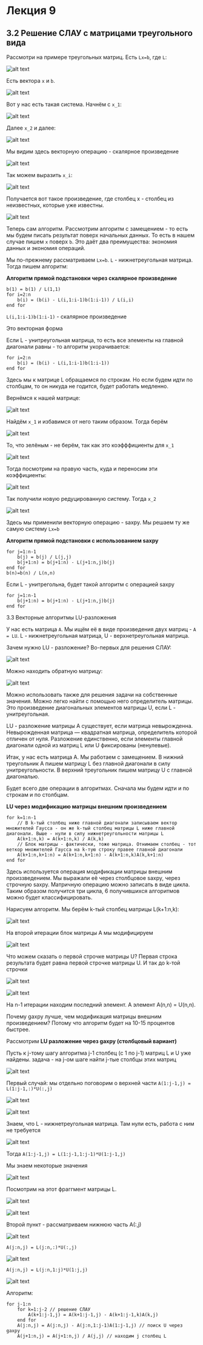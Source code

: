 # Лекция 9

## 3.2 Решение СЛАУ с матрицами треугольного вида

Рассмотри на примере треугольных матриц. Есть `Lx=b`, где `L`:

![alt text](Pages/Lec_9/image-1.png)

Есть вектора `x` и `b`.

![alt text](Pages/Lec_9/image.png)

Вот у нас есть такая система. Начнём с `x_1`:

![alt text](Pages/Lec_9/image-2.png)

Далее `x_2` и далее:

![alt text](Pages/Lec_9/image-3.png)

Мы видим здесь векторную операцию - скалярное произведение

![alt text](Pages/Lec_9/image-4.png)

Так можем выразить `x_i`:

![alt text](Pages/Lec_9/image-5.png)

Получается вот такое произведение, где столбец x - столбец из неизвестных, которые уже известны.

![alt text](Pages/Lec_9/image-6.png)

Теперь сам алгоритм. Рассмотрим алгоритм с замещением - то есть мы будем писать результат поверх начальных данных. То есть в нашем случае пишем `x` поверх `b`. Это даёт два преимущества: экономия данных и экономия операций.

Мы по-прежнему рассматриваем `Lx=b`. `L` - нижнетреугольная матрица. Тогда пишем алгоритм:

**Алгоритм прямой подстановки через скалярное произведение**
```
b(1) = b(1) / L(1,1)
for i=2:n
    b(i) = (b(i) - L(i,1:i-1)b(1:i-1)) / L(i,i)
end for
```

`L(i,1:i-1)b(1:i-1)` - скалярное произведение

Это векторная форма

Если L - унитреугольная матрица, то есть все элементы на главной диагонали равны - то алгоритм укорачивается:

```
for i=2:n
    b(i) = (b(i) - L(i,1:i-1)b(1:i-1))
end for
```

Здесь мы к матрице L обращаемся по строкам. Но если будем идти по столбцам, то он никуда не годится, будет работать медленно.

Вернёмся к нашей матрице:

![alt text](Pages/Lec_9/image-7.png)

Найдём `x_1` и избавимся от него таким образом. Тогда берём 

![alt text](Pages/Lec_9/image-8.png)

То, что зелёным - не берём, так как это коэфффициенты для `x_1`

![alt text](Pages/Lec_9/image-9.png)

Тогда посмотрим на правую часть, куда и переносим эти коэффициенты:

![alt text](Pages/Lec_9/image-10.png)

Так получили новую редуцированную систему. Тогда `x_2`

![alt text](Pages/Lec_9/image-11.png)

Здесь мы применили векторную операцию - saxpy. Мы решаем ту же самую систему `Lx=b`

**Алгоритм прямой подстановки с использованием saxpy**

```
for j=1:n-1
    b(j) = b(j) / L(j,j)
    b(j+1:n) = b(j+1:n) - L(j+1:n,j)b(j)
end for
b(n)=b(n) / L(n,n)
```

Если L - унитрегольна, будет такой алгоритм с операцией saxpy

```
for j=1:n-1
    b(j+1:n) = b(j+1:n) - L(j+1:n,j)b(j)
end for
```

3.3 Векторные алгоритмы LU-разложения

У нас есть матрица `А`. Мы ищём её в виде произведения двух матриц - `А = LU`. L - нижнетреугольная матрица, U - верхнетреугольная матрица.

Зачем нужно LU - разложение? Во-первых для решения СЛАУ:

![alt text](Pages/Lec_9/image-12.png)

Можно находить обратную матрицу:

![alt text](Pages/Lec_9/image-13.png)

Можно использовать также для решения задачи на собственные значения. Можно легко найти с помощью него определитель матрицы. Это произведение диагональных элементов матрицы U, если L - унитреугольная.

LU - разложение матрицы A существует, если матрица невырожденна. Невырожденная матрица ― квадратная матрица, определитель которой отличен от нуля. Разложение единственно, если элементы главной диагонали одной из матриц L или U фиксированы (ненулевые).

Итак, у нас есть матрица А. Мы работаем с замещением. В нижний треугольник A пишем матрицу L без главной диагонали в силу унитреугольности. В верхний треугольник пишем матрицу U с главной диагональю.

Будет всего две операции в алгоритмах. Сначала мы будем идти и по строкам и по столбцам.

**LU через модификацию матрицы внешним произведением**
```
for k=1:n-1
    // В k-тый столбец ниже главной диагонали записываем вектор множителей Гаусса - он же k-тый столбец матрицы L ниже главной диагонали. Выше - нули в силу нижнетреугольности матрицы L 
    A(k+1:n,k) = A(k+1:n,k) / A(k,k)
    // Блок матрицы - фактически, тоже матрица. Отнимаем столбец - тот веткор множителей Гаусса на k-тую строку правее главной диагонали
    A(k+1:n,k+1:n) = A(k+1:n,k+1:n) - A(k+1:n,k)A(k,k+1:n)
end for
```

Здесь используется операция модификации матрицы внешним произзведением. Мы выражали её через столбцовое saxpy, через строчную saxpy. Матричную операцию можно записать в виде цикла. Таким образом получится три цикла, 6 получившихся алгоритмов можно будет классифицировать.

Нарисуем алгоритм. Мы берём k-тый столбец матрицы L(k+1:n,k):

![alt text](Pages/Lec_9/image-14.png)

На второй итерации блок матрицы A мы модифицируем

![alt text](Pages/Lec_9/image-15.png)

Что можем сказать о первой строчке матрицы U? Первая строка результата будет равна первой строчке матрицы U. И так до k-той строчки 

![alt text](Pages/Lec_9/image-16.png)

![alt text](Pages/Lec_9/image-17.png)

На n-1 итерации находим последний элемент. А элемент A(n,n) = U(n,n).

Почему gaxpy лучше, чем модификация матрицы внешним произведением? Потому что алгоритм будет на 10-15 процентов быстрее.

Рассмотрим **LU разложение через gaxpy (столбцовый вариант)**

Пусть к j-тому шагу алгоритма j-1 столбец (с 1 по j-1) матриц L и U уже найдены. задача - на j-ом шаге найти j-тые столбцы этих матриц

![alt text](Pages/Lec_9/image-18.png)

Первый случай: мы отдельно поговорим о верхней части `A(1:j-1,j) = L(1:j-1,:)*U(:,j)`

![alt text](Pages/Lec_9/image-19.png)

![alt text](Pages/Lec_9/image-20.png)

Знаем, что L - нижнетреугольная матрица. Там нули есть, работа с ним не требуется

![alt text](Pages/Lec_9/image-21.png)

Тогда `A(1:j-1,j) = L(1:j-1,1:j-1)*U(1:j-1,j)`

Мы знаем некоторые значения

![alt text](Pages/Lec_9/image-22.png)

Посмотрим на этот фраггмент матрицы L. 

![alt text](Pages/Lec_9/image-23.png)

![alt text](Pages/Lec_9/image-24.png)

Второй пункт - рассматриваем нижнюю часть A(:,j)

![alt text](Pages/Lec_9/image-25.png)

`A(j:n,j) = L(j:n,:)*U(:,j)`

![alt text](Pages/Lec_9/image-26.png)

`A(j:n,j) = L(j:n,1:j)*U(1:j,j)`

![alt text](Pages/Lec_9/image-27.png)

Алгоритм:

```
for j-1:n
    for k=1:j-2 // решение СЛАУ
        A(k+1:j-1,j) = A(k+1:j-1,j) - A(k+1:j-1,k)A(k,j)
    end for
    A(j:n,j) = A(j:n,j) - A(j:n,1:j-1)A(1:j-1,j) // поиск U через gaxpy
    A(j+1:n,j) = A(j+1:n,j) / A(j,j) // находим j столбец L
```